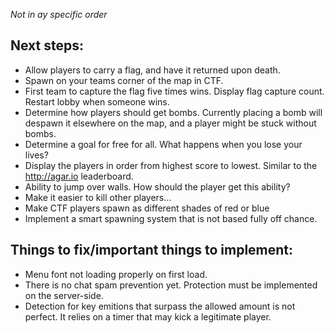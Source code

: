 *Not in ay specific order*

## Next steps:

- Allow players to carry a flag, and have it returned upon death.
- Spawn on your teams corner of the map in CTF.
- First team to capture the flag five times wins. Display flag capture count. Restart lobby when someone wins.
- Determine how players should get bombs. Currently placing a bomb will despawn it elsewhere on the map, and a player might be stuck without bombs.
- Determine a goal for free for all. What happens when you lose your lives?
- Display the players in order from highest score to lowest. Similar to the http://agar.io leaderboard.
- Ability to jump over walls. How should the player get this ability?
- Make it easier to kill other players...
- Make CTF players spawn as different shades of red or blue
- Implement a smart spawning system that is not based fully off chance.

## Things to fix/important things to implement:

- Menu font not loading properly on first load.
- There is no chat spam prevention yet. Protection must be implemented on the server-side.
- Detection for key emitions that surpass the allowed amount is not perfect. It relies on a timer that may kick a legitimate player.